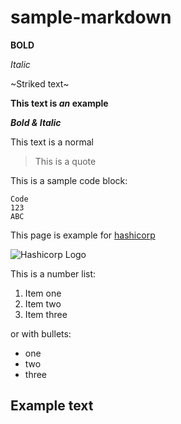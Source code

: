 # sample-markdown


**BOLD**

*Italic*

~Striked text~

**This text is _an_ example**

***Bold & Italic***

This text is a normal
> This is a quote

This is a sample code block:

```
Code
123
ABC
```

This page is example for [hashicorp](https://hashicorp.com)

![Hashicorp Logo](https://www.datocms-assets.com/2885/1620155114-brandhcterraformprimaryattributedcolorwhite.svg)

This is a number list:
1. Item one
2. Item two
3. Item three

or with bullets:

* one
* two
* three

## Example text
